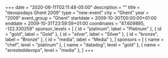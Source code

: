 +++
date = "2020-06-11T02:11:48-05:00"
description = ""
title = "devopsdays Ghent 2009"
type = "new-event"
city = "Ghent"
year = "2009"
event_group = "Ghent"
startdate = 2009-10-30T00:00:00+01:00
enddate = 2009-10-31T23:59:59+01:00
coordinates = "47.609895, -122.330259"
sponsor_levels = [
    { id = "platinum", label = "Platinum" },
    { id = "gold", label = "Gold" },
    { id = "silver", label = "Silver" },
    { id = "bronze", label = "Bronze" },
    { id = "media", label = "Media" },
]
sponsors = [
    { name = "chef", level = "platinum" },
    { name = "datadog", level = "gold" },
    { name = "arresteddevops", level = "media" },
]
+++

